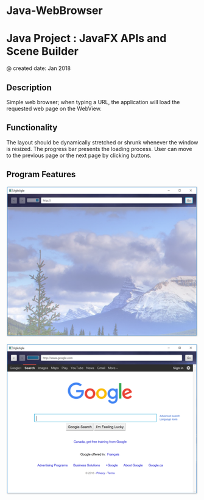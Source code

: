 # Java-WebBrowser
# Java Project : JavaFX APIs and Scene Builder

@ created date: Jan 2018

Description
-------------------------

Simple web browser; when typing a URL, the application will load the requested web page on the WebView. 


Functionality
-------------------------

The layout should be dynamically stretched or shrunk whenever the window is resized. 
The progress bar presents the loading process.
User can move to the previous page or the next page by clicking buttons.


Program Features
--------------------

![TestImage](./capture1.png)

![TestImage](./capture2.png)

